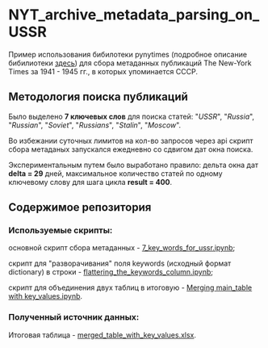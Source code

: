 # NYT_archive_metadata_parsing_on_USSR
Пример использования бибилотеки pynytimes (подробное описание бибилиотеки [здесь](https://github.com/michadenheijer/pynytimes/tree/0.8.0))  для сбора метаданных публикаций The New-York Times за 1941 - 1945 гг., в которых упоминается СССР.
## Методология поиска публикаций
Было выделено **7 ключевых слов** для поиска статей: "_USSR_", "_Russia_", "_Russian_", "_Soviet_", "_Russians_", "_Stalin_", "_Moscow_". 

Во избежании суточных лимитов на кол-во запросов через api скрипт сбора метаданых запускался ежедневно со сдвигом дат окна поиска. 

Экспериментальным путем было выработано правило: дельта окна дат **delta = 29** дней, максимальное количество статей по одному ключевому слову для шага цикла **result = 400**.

## Содержимое репозитория
### Используемые скрипты:
основной скрипт сбора метаданных - [7_key_words_for_ussr.ipynb](https://github.com/Gavvvrosh/NYT_archive_metadata_parsing_on_USSR/blob/main/7_key_words_for_ussr.ipynb); 

скрипт для "разворачивания" поля keywords (исходный формат dictionary) в строки - [flattering_the_keywords_column.ipynb](https://github.com/Gavvvrosh/NYT_archive_metadata_parsing_on_USSR/blob/main/flattering_the_keywords_column.ipynb);

скрипт для объединения двух таблиц в итоговую - [Merging main_table with key_values.ipynb](https://github.com/Gavvvrosh/NYT_archive_metadata_parsing_on_USSR/blob/main/Merging%20main_table%20with%20key_values.ipynb).

### Полученный источник данных:
Итоговая таблица - [merged_table_with_key_values.xlsx](https://github.com/Gavvvrosh/NYT_archive_metadata_parsing_on_USSR/blob/main/merged_table_with_key_values.xlsx).
